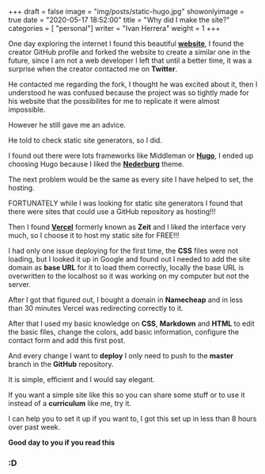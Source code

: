 +++
draft = false
image = "img/posts/static-hugo.jpg"
showonlyimage = true
date = "2020-05-17 18:52:00"
title = "Why did I make the site?"
categories = [ "personal"]
writer = "Ivan Herrera"
weight = 1
+++

One day exploring the internet I found this beautiful **[website](https://www.michaelhemingway.com/)**, I found the creator GitHub profile and forked the website to create a similar one in the future, since I am not a web developer I left that until a better time, it was a surprise when the creator contacted me on **Twitter**.
<!--more-->

 He contacted me regarding the fork, I thought he was excited about it, then I understood he was confused because the project was so tightly made for his website that the possibilites for me to replicate it were almost impossible.

 However he still gave me an advice.

 He told to check static site generators, so I did.

 I found out there were lots frameworks like Middleman or **[Hugo](https://gohugo.io/)**, I ended up choosing Hugo because I liked the **[Nederburg](https://themes.gohugo.io/hugo-nederburg-theme/)** theme.

 The next problem would be the same as every site I have helped to set, the hosting.

 FORTUNATELY while I was looking for static site generators I found that there were sites that could use a GitHub repository as hosting!!!

 Then I found **[Vercel](https://vercel.com/)** formerly known as **Zeit** and I liked the interface very much, so I choose it to host my static site for FREE!!!

I had only one issue deploying for the first time, the **CSS** files were not loading, but I looked it up in Google and found out I needed to add the site domain as **base URL** for it to load them correctly, locally the base URL is overwritten to the localhost so it was working on my computer but not the server.

After I got that figured out, I bought a domain in **Namecheap** and in less than 30 minutes Vercel was redirecting correctly to it.

After that I used my basic knowledge on **CSS**, **Markdown** and **HTML** to edit the basic files, change the colors, add basic information, configure the contact form and add this first post.

And every change I want to **deploy** I only need to push to the **master** branch in the **GitHub** repository.

It is simple, efficient and I would say elegant.

If you want a simple site like this so you can share some stuff or to use it instead of a **curriculum** like me, try it.

I can help you to set it up if you want to, I got this set up in less than 8 hours over past week.

**Good day to you if you read this**

### **:D**